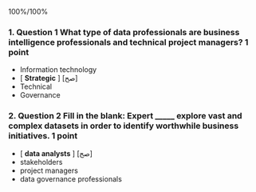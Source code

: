 
100%/100%

### 1. Question 1 What type of data professionals are business intelligence professionals and technical project managers? 1 point 
* Information technology 
* [ **Strategic** ] [صح]
* Technical 
* Governance




### 2. Question 2 Fill in the blank: Expert _____ explore vast and complex datasets in order to identify worthwhile business initiatives. 1 point 
* [ **data analysts** ] [صح]
* stakeholders 
* project managers 
* data governance professionals
